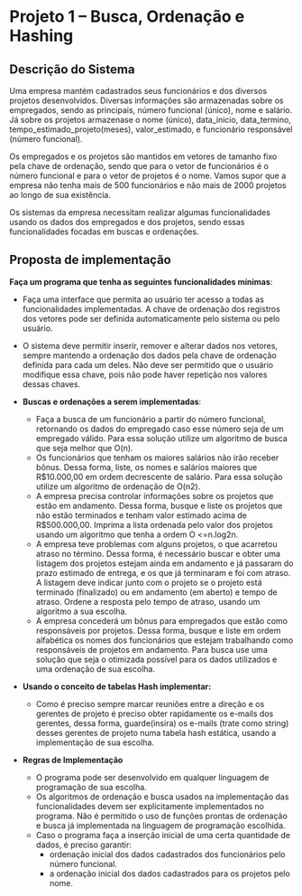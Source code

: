 # Projeto 1 – Busca, Ordenação e Hashing
## Descrição do Sistema
Uma empresa mantém cadastrados seus funcionários e dos diversos projetos desenvolvidos. Diversas informações são armazenadas sobre os empregados, sendo
as principais, número funcional (único), nome e salário. Já sobre os projetos armazenase o nome (único), data_inicio, data_termino, tempo_estimado_projeto(meses),
valor_estimado, e funcionário responsável (número funcional).

Os empregados e os projetos são mantidos em vetores de tamanho fixo pela chave de ordenação, sendo que para o vetor de funcionários é o número funcional e para o vetor
de projetos é o nome. Vamos supor que a empresa não tenha mais de 500 funcionários e não mais de 2000 projetos ao longo de sua existência.

Os sistemas da empresa necessitam realizar algumas funcionalidades usando os dados dos empregados e dos projetos, sendo essas funcionalidades focadas em buscas e
ordenações.

## Proposta de implementação
**Faça um programa que tenha as seguintes funcionalidades mínimas**:
* Faça uma interface que permita ao usuário ter acesso a todas as
funcionalidades implementadas. A chave de ordenação dos registros dos
vetores pode ser definida automaticamente pelo sistema ou pelo usuário.
* O sistema deve permitir inserir, remover e alterar dados nos vetores,
sempre mantendo a ordenação dos dados pela chave de ordenação
definida para cada um deles. Não deve ser permitido que o usuário
modifique essa chave, pois não pode haver repetição nos valores dessas
chaves.
* **Buscas e ordenações a serem implementadas**:
    - Faça a busca de um funcionário a partir do número funcional,
retornando os dados do empregado caso esse número seja de um
empregado válido. Para essa solução utilize um algoritmo de busca
que seja melhor que O(n).
    - Os funcionários que tenham os maiores salários não irão receber bônus. Dessa forma, liste, os nomes e salários maiores que
R$10.000,00 em ordem decrescente de salário. Para essa solução
utilize um algoritmo de ordenação de O(n2).
    - A empresa precisa controlar informações sobre os projetos que
estão em andamento. Dessa forma, busque e liste os projetos que
não estão terminados e tenham valor estimado acima de
R$500.000,00. Imprima a lista ordenada pelo valor dos projetos
usando um algoritmo que tenha a ordem O <=n.log2n.
    - A empresa teve problemas com alguns projetos, o que acarretou
atraso no término. Dessa forma, é necessário buscar e obter uma
listagem dos projetos estejam ainda em andamento e já passaram
do prazo estimado de entrega, e os que já terminaram e foi com
atraso. A listagem deve indicar junto com o projeto se o projeto está
terminado (finalizado) ou em andamento (em aberto) e tempo de
atraso. Ordene a resposta pelo tempo de atraso, usando um
algoritmo a sua escolha.
    - A empresa concederá um bônus para empregados que estão como
responsáveis por projetos. Dessa forma, busque e liste em ordem
alfabética os nomes dos funcionários que estejam trabalhando
como responsáveis de projetos em andamento. Para busca use
uma solução que seja o otimizada possível para os dados
utilizados e uma ordenação de sua escolha.

* **Usando o conceito de tabelas Hash implementar:**
   - Como é preciso sempre marcar reuniões entre a direção e os
gerentes de projeto é preciso obter rapidamente os e-mails dos
gerentes, dessa forma, guarde(insira) os e-mails (trate como string)
desses gerentes de projeto numa tabela hash estática, usando a
implementação de sua escolha.



* **Regras de Implementação**
   - O programa pode ser desenvolvido em qualquer linguagem de
programação de sua escolha.
   -  Os algoritmos de ordenação e busca usados na implementação
das funcionalidades devem ser explicitamente implementados no
programa. Não é permitido o uso de funções prontas de ordenação
e busca já implementada na linguagem de programação escolhida.
   - Caso o programa faça a inserção inicial de uma certa quantidade
de dados, é preciso garantir:
      -  ordenação inicial dos dados cadastrados dos funcionários
pelo número funcional.
      - a ordenação inicial dos dados cadastrados para os projetos
pelo nome.
